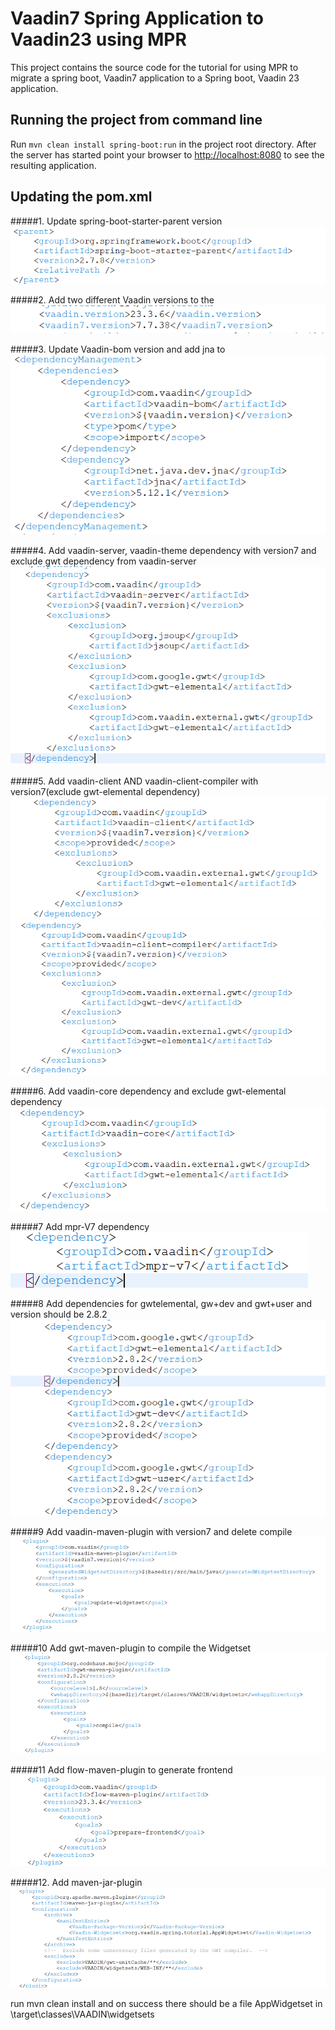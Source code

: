 Vaadin7 Spring Application to Vaadin23 using MPR 
======================

This project contains the source code for the tutorial for using MPR to migrate a spring boot, Vaadin7 application to a Spring boot, Vaadin 23 application.

## Running the project from command line

Run `mvn clean install spring-boot:run` in the project root directory. After the server has started point your browser to [http://localhost:8080](http://localhost:8080) to see the resulting application.

## Updating the pom.xml
#####1. Update spring-boot-starter-parent version 
![spring-boot-starter-parent](readmeImages/springBootVersion.png)

#####2. Add two different Vaadin versions to the <properties>
![vaadinVersion](readmeImages/vaadinVersion.png)

#####3. Update Vaadin-bom version and add jna to <dependencyManagement>
![dependencyManagement](readmeImages/dependencyManagement.png)

#####4. Add vaadin-server, vaadin-theme dependency with version7 and exclude gwt dependency from vaadin-server
![vaadin-server](readmeImages/vaadin-server.png)

#####5. Add vaadin-client AND vaadin-client-compiler with version7(exclude gwt-elemental dependency) 
![vaadin-client](readmeImages/vaadin-client.png)
![vaadin-client-compiler](readmeImages/vaadin-client-compiler.png)

#####6. Add vaadin-core dependency and exclude gwt-elemental dependency
![vaadin-core](readmeImages/vaadin-core.png)

#####7 Add mpr-V7 dependency
![mpr](readmeImages/mpr.png)

#####8 Add dependencies for gwtelemental, gw+dev and gwt+user and version should be 2.8.2
![gwt](readmeImages/gwt.png)

#####9 Add vaadin-maven-plugin with version7 and delete <goal>compile</goal>
![vaadin-maven-plugin](readmeImages/vaadin-maven-plugin.png)

#####10 Add gwt-maven-plugin to compile the Widgetset
![gwt-maven-plugin](readmeImages/gwt-maven-plugin.png)

#####11 Add flow-maven-plugin to generate frontend
![flow-maven-plugin](readmeImages/flow-maven-plugin.png)

#####12. Add maven-jar-plugin
![maven-jar-plugin](readmeImages/maven-jar-plugin.png)

run mvn clean install and on success there should be a file  AppWidgetset in \target\classes\VAADIN\widgetsets







